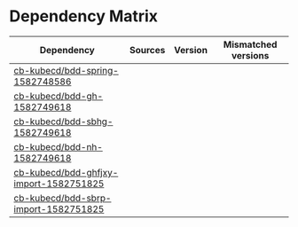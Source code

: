 # Dependency Matrix

Dependency | Sources | Version | Mismatched versions
---------- | ------- | ------- | -------------------
[cb-kubecd/bdd-spring-1582748586](https://github.com/cb-kubecd/bdd-spring-1582748586.git) |  | []() | 
[cb-kubecd/bdd-gh-1582749618](https://github.com/cb-kubecd/bdd-gh-1582749618.git) |  | []() | 
[cb-kubecd/bdd-sbhg-1582749618](https://github.com/cb-kubecd/bdd-sbhg-1582749618.git) |  | []() | 
[cb-kubecd/bdd-nh-1582749618](https://github.com/cb-kubecd/bdd-nh-1582749618.git) |  | []() | 
[cb-kubecd/bdd-ghfjxy-import-1582751825](https://github.com/cb-kubecd/bdd-ghfjxy-import-1582751825.git) |  | []() | 
[cb-kubecd/bdd-sbrp-import-1582751825](https://github.com/cb-kubecd/bdd-sbrp-import-1582751825.git) |  | []() | 
